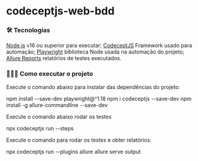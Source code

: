 # codeceptjs-web-bdd

### 🛠️  Tecnologias
 
[Node.js](https://nodejs.org/) v16 ou superior para executar;
[CodeceptJS](https://codecept.io/) Framework usado para automação;
[Playwright](https://codecept.io/playwright/#setup) biblioteca Node  usada na automação do projeto;
[Allure Reports](https://codecept.io/plugins/#allure) relatórios de testes executados.



### 👨🏻‍💻 Como executar o projeto


Execute o comando abaixo para instalar das dependências do projeto:

npm install --save-dev playwright@^1.18
npm i codeceptjs --save-dev
npm install -g allure-commandline --save-dev

Execute o comando abaixo rodar os testes

npx codeceptjs run --steps


Execute o comando para rodar os testes e obter relatórios:

npx codeceptjs run --plugins allure
allure serve output
